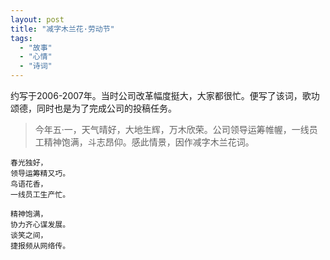 ```yaml
---
layout: post
title: "减字木兰花·劳动节"
tags:
  - "故事"
  - "心情"
  - "诗词"
---
```



约写于2006-2007年。当时公司改革幅度挺大，大家都很忙。便写了该词，歌功颂德，同时也是为了完成公司的投稿任务。


> 今年五·一，天气晴好，大地生辉，万木欣荣。公司领导运筹帷幄，一线员工精神饱满，斗志昂仰。感此情景，因作减字木兰花词。

    春光独好，
    领导运筹精又巧。
    鸟语花香，
    一线员工生产忙。

    精神饱满，
    协力齐心谋发展。
    谈笑之间，
    捷报频从网络传。
